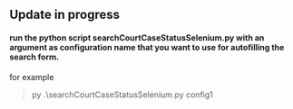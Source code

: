 ## Update in progress

#### run the python script searchCourtCaseStatusSelenium.py with an argument as configuration name that you want to use for autofilling the search form.
for example 
> py .\searchCourtCaseStatusSelenium.py config1

